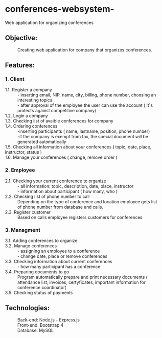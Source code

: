 # conferences-websystem-
Web application for organizing conferences

## Objective:
<dl>
   <dd> Creating web application for company that organizes conferences. </dd>
</dl>

## Features: 

### 1. Client 
<dl>
  <dt> 1.1. Register a company </dt>
           <dd> - inserting email, NIP, name, city, billing, phone number, choosing an interesting topics </dd>
           <dd> - after approval of the employee the user can use the account ( It`s protects against competitive company) </dd>
      <dt> 1.2. Login a company </dt>
      <dt> 1.3. Checking list of avaible conferences for company </dt>
      <dt> 1.4. Ordering conferences </dt>
            <dd> -inserting participants ( name, lastname, position, phone number) </dd>
            <dd> -if the company is exempt from tax, the special  document will be generated automatically </dd>
      <dt> 1.5. Checking all information about your conferences ( topic, date, place, instructor, status )</dt>
      <dt> 1.6. Manage your conferences ( change, remove order ) </dt>
   </dl> 
   
### 2. Employee
<dl>
  <dt> 2.1. Checking your current conference to organize </dt>
  <dd> - all information: topic, description, date, place, instructor </dd>
  <dd> - information about participant ( how many, who ) </dd>
  <dt> 2.2. Checking list of phone number to call </dt>
  <dd> Depending on the type of conference and location employee gets list of phone number from database and calls. </dd>
  <dt> 2.3. Register customer </dt>
  <dd> Based on calls employee registers customers for conferences </dd>
</dl>

### 3. Managment
<dl>
  <dt> 3.1. Adding conferences to organize  </dt>
  <dt> 3.2. Manage conferences </dt>
  <dd> - assigning an employee to a conference </dd>
  <dd> - change date, place or remove conferences </dd>
  <dt> 3.3. Checking information about current conferences </dt>
  <dd> - how many participant has a conference </dd>
  <dt> 3.4. Preparing documents to go </dt>
  <dd> Program automatically prepare and print necessary documents ( attendance list, invoices, certyficates, important information for conference coordinator) </dd>
  <dt> 3.5. Checking status of payments </dt>
</dl>

## Technologies:
<dl>
  <dd> Back-end: Node.js - Express.js </dd>
  <dd> Front-end: Bootstrap 4 </dd>
  <dd> Database: MySQL </dd>
</dl>
            
